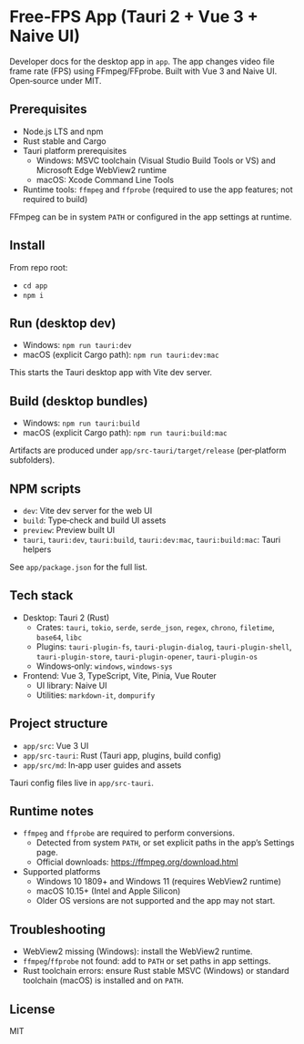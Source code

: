 # Free‑FPS App \(Tauri 2 \+ Vue 3 \+ Naive UI\)

Developer docs for the desktop app in `app`. The app changes video file frame rate \(FPS\) using FFmpeg/FFprobe. Built with Vue 3 and Naive UI. Open‑source under MIT.

## Prerequisites

- Node.js LTS and npm
- Rust stable and Cargo
- Tauri platform prerequisites
    - Windows: MSVC toolchain \(Visual Studio Build Tools or VS\) and Microsoft Edge WebView2 runtime
    - macOS: Xcode Command Line Tools
- Runtime tools: `ffmpeg` and `ffprobe` \(required to use the app features; not required to build\)

FFmpeg can be in system `PATH` or configured in the app settings at runtime.

## Install

From repo root:

- `cd app`
- `npm i`

## Run \(desktop dev\)

- Windows: `npm run tauri:dev`
- macOS \(explicit Cargo path\): `npm run tauri:dev:mac`

This starts the Tauri desktop app with Vite dev server.

## Build \(desktop bundles\)

- Windows: `npm run tauri:build`
- macOS \(explicit Cargo path\): `npm run tauri:build:mac`

Artifacts are produced under `app/src-tauri/target/release` \(per‑platform subfolders\).

## NPM scripts

- `dev`: Vite dev server for the web UI
- `build`: Type‑check and build UI assets
- `preview`: Preview built UI
- `tauri`, `tauri:dev`, `tauri:build`, `tauri:dev:mac`, `tauri:build:mac`: Tauri helpers

See `app/package.json` for the full list.

## Tech stack

- Desktop: Tauri 2 \(Rust\)
    - Crates: `tauri`, `tokio`, `serde`, `serde_json`, `regex`, `chrono`, `filetime`, `base64`, `libc`
    - Plugins: `tauri-plugin-fs`, `tauri-plugin-dialog`, `tauri-plugin-shell`, `tauri-plugin-store`, `tauri-plugin-opener`, `tauri-plugin-os`
    - Windows‑only: `windows`, `windows-sys`
- Frontend: Vue 3, TypeScript, Vite, Pinia, Vue Router
    - UI library: Naive UI
    - Utilities: `markdown-it`, `dompurify`

## Project structure

- `app/src`: Vue 3 UI
- `app/src-tauri`: Rust \(Tauri app, plugins, build config\)
- `app/src/md`: In‑app user guides and assets

Tauri config files live in `app/src-tauri`.

## Runtime notes

- `ffmpeg` and `ffprobe` are required to perform conversions.
    - Detected from system `PATH`, or set explicit paths in the app’s Settings page.
    - Official downloads: https://ffmpeg.org/download.html
- Supported platforms
    - Windows 10 1809\+ and Windows 11 \(requires WebView2 runtime\)
    - macOS 10.15\+ \(Intel and Apple Silicon\)
    - Older OS versions are not supported and the app may not start.

## Troubleshooting

- WebView2 missing \(Windows\): install the WebView2 runtime.
- `ffmpeg`/`ffprobe` not found: add to `PATH` or set paths in app settings.
- Rust toolchain errors: ensure Rust stable MSVC \(Windows\) or standard toolchain \(macOS\) is installed and on `PATH`.

## License

MIT
